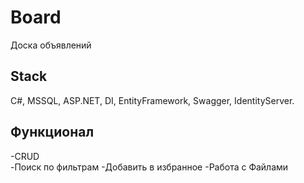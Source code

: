 # Board
Доска объявлений
## Stack
C#, MSSQL, ASP.NET, DI, EntityFramework, Swagger, IdentityServer.
## Функционал
-CRUD  
-Поиск по фильтрам
-Добавить в избранное
-Работа с Файлами
